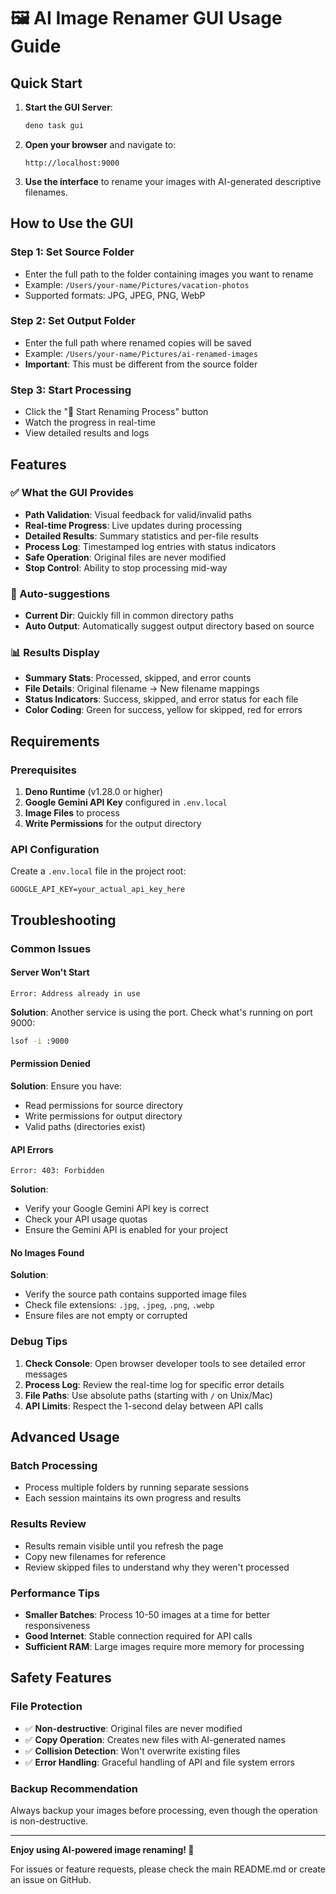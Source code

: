 # 🖼️ AI Image Renamer GUI Usage Guide

## Quick Start

1. **Start the GUI Server**:
   ```bash
   deno task gui
   ```

2. **Open your browser** and navigate to:
   ```
   http://localhost:9000
   ```

3. **Use the interface** to rename your images with AI-generated descriptive filenames.

## How to Use the GUI

### Step 1: Set Source Folder
- Enter the full path to the folder containing images you want to rename
- Example: `/Users/your-name/Pictures/vacation-photos`
- Supported formats: JPG, JPEG, PNG, WebP

### Step 2: Set Output Folder
- Enter the full path where renamed copies will be saved
- Example: `/Users/your-name/Pictures/ai-renamed-images`
- **Important**: This must be different from the source folder

### Step 3: Start Processing
- Click the "🚀 Start Renaming Process" button
- Watch the progress in real-time
- View detailed results and logs

## Features

### ✅ What the GUI Provides
- **Path Validation**: Visual feedback for valid/invalid paths
- **Real-time Progress**: Live updates during processing
- **Detailed Results**: Summary statistics and per-file results
- **Process Log**: Timestamped log entries with status indicators
- **Safe Operation**: Original files are never modified
- **Stop Control**: Ability to stop processing mid-way

### 🎯 Auto-suggestions
- **Current Dir**: Quickly fill in common directory paths
- **Auto Output**: Automatically suggest output directory based on source

### 📊 Results Display
- **Summary Stats**: Processed, skipped, and error counts
- **File Details**: Original filename → New filename mappings
- **Status Indicators**: Success, skipped, and error status for each file
- **Color Coding**: Green for success, yellow for skipped, red for errors

## Requirements

### Prerequisites
1. **Deno Runtime** (v1.28.0 or higher)
2. **Google Gemini API Key** configured in `.env.local`
3. **Image Files** to process
4. **Write Permissions** for the output directory

### API Configuration
Create a `.env.local` file in the project root:
```env
GOOGLE_API_KEY=your_actual_api_key_here
```

## Troubleshooting

### Common Issues

#### Server Won't Start
```
Error: Address already in use
```
**Solution**: Another service is using the port. Check what's running on port 9000:
```bash
lsof -i :9000
```

#### Permission Denied
**Solution**: Ensure you have:
- Read permissions for source directory
- Write permissions for output directory
- Valid paths (directories exist)

#### API Errors
```
Error: 403: Forbidden
```
**Solution**: 
- Verify your Google Gemini API key is correct
- Check your API usage quotas
- Ensure the Gemini API is enabled for your project

#### No Images Found
**Solution**:
- Verify the source path contains supported image files
- Check file extensions: `.jpg`, `.jpeg`, `.png`, `.webp`
- Ensure files are not empty or corrupted

### Debug Tips

1. **Check Console**: Open browser developer tools to see detailed error messages
2. **Process Log**: Review the real-time log for specific error details
3. **File Paths**: Use absolute paths (starting with `/` on Unix/Mac)
4. **API Limits**: Respect the 1-second delay between API calls

## Advanced Usage

### Batch Processing
- Process multiple folders by running separate sessions
- Each session maintains its own progress and results

### Results Review
- Results remain visible until you refresh the page
- Copy new filenames for reference
- Review skipped files to understand why they weren't processed

### Performance Tips
- **Smaller Batches**: Process 10-50 images at a time for better responsiveness
- **Good Internet**: Stable connection required for API calls
- **Sufficient RAM**: Large images require more memory for processing

## Safety Features

### File Protection
- ✅ **Non-destructive**: Original files are never modified
- ✅ **Copy Operation**: Creates new files with AI-generated names
- ✅ **Collision Detection**: Won't overwrite existing files
- ✅ **Error Handling**: Graceful handling of API and file system errors

### Backup Recommendation
Always backup your images before processing, even though the operation is non-destructive.

---

**Enjoy using AI-powered image renaming! 🎉**

For issues or feature requests, please check the main README.md or create an issue on GitHub. 